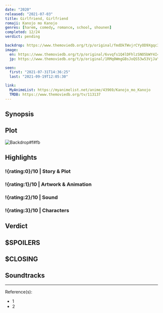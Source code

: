 ```yaml
---
date: "2020"
released: "2021-07-03"
title: Girlfriend, Girlfriend
romaji: Kanojo mo Kanojo
genres: [harem, comedy, romance, school, shounen]
completed: 12/24
verdict: pending

backdrop: https://www.themoviedb.org/t/p/original/fmdDkTWvjrCYyOD9Xgqc3AbQcZr.jpg
image:
  en: https://www.themoviedb.org/t/p/original/6vvqfs1Q4lDFhlzSNO5bWY4I4S.jpg
  jp: https://www.themoviedb.org/t/p/original/1RMq0WmgGBsJoQS53w53VjJaYP7.jpg

seen:
  first: "2021-07-31T14:36:25"
  last: "2021-09-19T12:05:30"

link:
  MyAnimeList: https://myanimelist.net/anime/43969/Kanojo_mo_Kanojo
  TMDB: https://www.themoviedb.org/tv/113137
---
```



## Synopsis

## Plot

![Backdrop#f#fb](link "Source: TMDB")

## Highlights

### !{rating:0}/10 | Story & Plot

### !{rating:1}/10 | Artwork & Animation

### !{rating:2}/10 | Sound

### !{rating:3}/10 | Characters

## Verdict

## $SPOILERS

## $CLOSING

## Soundtracks

***
Reference(s):

- 1
- 2
